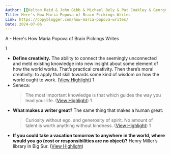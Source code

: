 ```yaml
---
Author: [[Kelton Reid & John Gibb & Michael Bely & Pat Coakley & George Gurdjieff & Saeed Sikiru & Demian Farnworth & Joseph B. & Bridget Willard & Jay Oza]]
Title: Here's How Maria Popova of Brain Pickings Writes
Link: https://copyblogger.com/how-maria-popova-writes/
Date: 2024-07-06
---
```

A - Here's How Maria Popova of Brain Pickings Writes

1
- **Define creativity.**
  The ability to connect the seemingly unconnected and meld existing knowledge into new insight about some element of how the world works. That’s practical creativity. Then there’s moral creativity: to apply that skill towards some kind of wisdom on how the world ought to work. ([View Highlight](https://read.readwise.io/read/01hmjem2vfrypv7rmwenxq3nq8))
1
- Seneca:
  > The most important knowledge is that which guides the way you lead your life. ([View Highlight](https://read.readwise.io/read/01hmjemn0y9fbf511hmz5st6ec))
1
- **What makes a writer great?**
  The same thing that makes a human great:
  > Curiosity without ego, and generosity of spirit. No amount of talent is worth anything without kindness. ([View Highlight](https://read.readwise.io/read/01hmjenbabq1j1xhrxm78f54hz))
1
- **If you could take a vacation tomorrow to anywhere in the world, where would you go (cost or responsibilities are no object)?**
  Henry Miller’s library in Big Sur. ([View Highlight](https://read.readwise.io/read/01hmjer4gryw1mg6b8t250c1x4))
